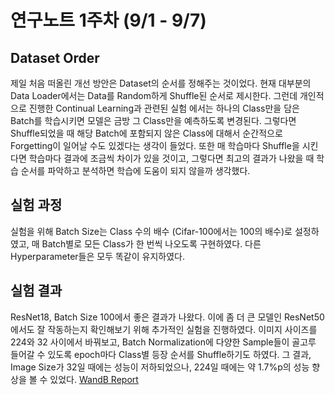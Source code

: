 # 연구노트 1주차 (9/1 - 9/7)
## Dataset Order
제일 처음 떠올린 개선 방안은 Dataset의 순서를 정해주는 것이었다. 현재 대부분의 Data Loader에서는 Data를 Random하게 Shuffle된 순서로 제시한다. 그런데 개인적으로 진행한 Continual Learning과 관련된 실험 에서는 하나의 Class만을 담은 Batch를 학습시키면 모델은 금방 그 Class만을 예측하도록 변경된다.
그렇다면 Shuffle되었을 때 해당 Batch에 포함되지 않은 Class에 대해서 순간적으로 Forgetting이 일어날 수도 있겠다는 생각이 들었다. 또한 매 학습마다 Shuffle을 시킨다면 학습마다 결과에 조금씩 차이가 있을 것이고, 그렇다면 최고의 결과가 나왔을 때 학습 순서를 파악하고 분석하면 학습에 도움이 되지 않을까 생각했다.

## 실험 과정
실험을 위해 Batch Size는 Class 수의 배수 (Cifar-100에서는 100의 배수)로 설정하였고, 매 Batch별로 모든 Class가 한 번씩 나오도록 구현하였다. 다른 Hyperparameter들은 모두 똑같이 유지하였다.


## 실험 결과
ResNet18, Batch Size 100에서 좋은 결과가 나왔다. 이에 좀 더 큰 모델인 ResNet50에서도 잘 작동하는지 확인해보기 위해 추가적인 실험을 진행하였다. 이미지 사이즈를 224와 32 사이에서 바꿔보고, Batch Normalization에 다양한 Sample들이 골고루 들어갈 수 있도록 epoch마다 Class별 등장 순서를 Shuffle하기도 하였다. 그 결과, Image Size가 32일 때에는 성능이 저하되었으나, 224일 때에는 약 1.7%p의 성능 향상을 볼 수 있었다.
[WandB Report](https://api.wandb.ai/links/oso0310/u6s45ncx)

